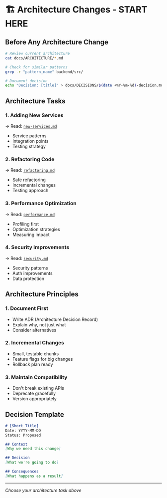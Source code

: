 # 🏗️ Architecture Changes - START HERE

## Before Any Architecture Change
```bash
# Review current architecture
cat docs/ARCHITECTURE/*.md

# Check for similar patterns
grep -r "pattern_name" backend/src/

# Document decision
echo "Decision: [title]" > docs/DECISIONS/$(date +%Y-%m-%d)-decision.md
```

## Architecture Tasks

### 1. Adding New Services
→ Read: [`new-services.md`](./new-services.md)
- Service patterns
- Integration points
- Testing strategy

### 2. Refactoring Code
→ Read: [`refactoring.md`](./refactoring.md)
- Safe refactoring
- Incremental changes
- Testing approach

### 3. Performance Optimization
→ Read: [`performance.md`](./performance.md)
- Profiling first
- Optimization strategies
- Measuring impact

### 4. Security Improvements
→ Read: [`security.md`](./security.md)
- Security patterns
- Auth improvements
- Data protection

## Architecture Principles

### 1. Document First
- Write ADR (Architecture Decision Record)
- Explain why, not just what
- Consider alternatives

### 2. Incremental Changes
- Small, testable chunks
- Feature flags for big changes
- Rollback plan ready

### 3. Maintain Compatibility
- Don't break existing APIs
- Deprecate gracefully
- Version appropriately

## Decision Template
```markdown
# [Short Title]
Date: YYYY-MM-DD
Status: Proposed

## Context
[Why we need this change]

## Decision
[What we're going to do]

## Consequences
[What happens as a result]
```

---
*Choose your architecture task above*